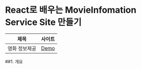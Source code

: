# React로 배우는 MovieInfomation Service Site 만들기 


|제목|사이트|
|---|---|
|영화 정보제공 |<a href="https://joohwano.github.io/ReactJS_MovieServiceCreate/">Demo</a>|

##1. 개요

